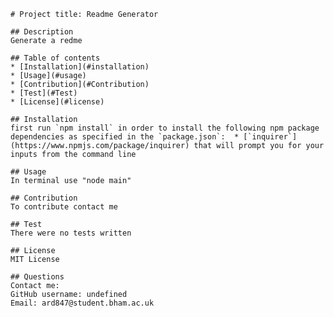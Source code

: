 
    # Project title: Readme Generator
 
    ## Description
    Generate a redme

    ## Table of contents
    * [Installation](#installation)
    * [Usage](#usage)
    * [Contribution](#Contribution)
    * [Test](#Test)
    * [License](#license)

    ## Installation 
    first run `npm install` in order to install the following npm package dependencies as specified in the `package.json`:  * [`inquirer`](https://www.npmjs.com/package/inquirer) that will prompt you for your inputs from the command line

    ## Usage  
    In terminal use "node main"

    ## Contribution
    To contribute contact me

    ## Test  
    There were no tests written

    ## License
    MIT License

    ## Questions 
    Contact me:
    GitHub username: undefined
    Email: ard847@student.bham.ac.uk
